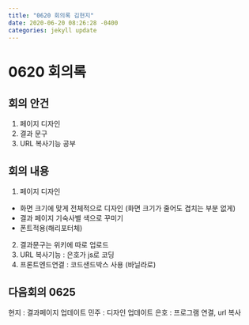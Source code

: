 ```yaml
---
title: "0620 회의록 김현지"
date: 2020-06-20 08:26:28 -0400
categories: jekyll update
---
```



# 0620 회의록
## 회의 안건
1. 페이지 디자인
2. 결과 문구
3. URL 복사기능 공부

## 회의 내용
1. 페이지 디자인
- 화면 크기에 맞게 전체적으로 디자인
 (화면 크기가 줄어도 겹치는 부분 없게)
- 결과 페이지 기숙사별 색으로 꾸미기
- 폰트적용(해리포터체)
2. 결과문구는 위키에 따로 업로드
3. URL 복사기능 : 은호가 js로 코딩 
4. 프론트엔드연결 : 코드샌드박스 사용 (바닐라로)

## 다음회의 0625
현지 : 결과페이지 업데이트
민주 : 디자인 업데이트
은호 : 프로그램 연결, url 복사
